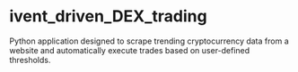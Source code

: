 # ivent_driven_DEX_trading
Python application designed to scrape trending cryptocurrency data from a website and automatically execute trades based on user-defined thresholds.
